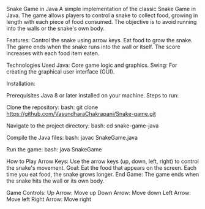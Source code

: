 Snake Game in Java
A simple implementation of the classic Snake Game in Java. The game allows players to control a snake to collect food, growing in length with each piece of food consumed. The objective is to avoid running into the walls or the snake's own body.

Features:
Control the snake using arrow keys.
Eat food to grow the snake.
The game ends when the snake runs into the wall or itself.
The score increases with each food item eaten.

Technologies Used
Java: Core game logic and graphics.
Swing: For creating the graphical user interface (GUI).

Installation:

Prerequisites
Java 8 or later installed on your machine.
Steps to run:

Clone the repository:
bash:
git clone https://github.com/VasundharaChakrapani/Snake-game.git


Navigate to the project directory:
bash:
cd snake-game-java

Compile the Java files:
bash:
javac SnakeGame.java

Run the game:
bash:
java SnakeGame

How to Play
Arrow Keys: Use the arrow keys (up, down, left, right) to control the snake's movement.
Goal: Eat the food that appears on the screen. Each time you eat food, the snake grows longer.
End Game: The game ends when the snake hits the wall or its own body.

Game Controls:
Up Arrow: Move up
Down Arrow: Move down
Left Arrow: Move left
Right Arrow: Move right
